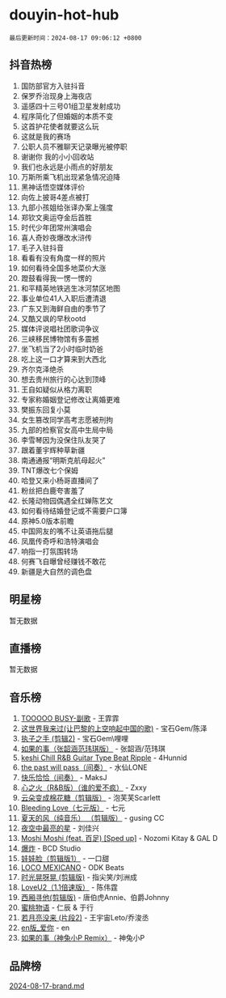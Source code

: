 # douyin-hot-hub

`最后更新时间：2024-08-17 09:06:12 +0800`

## 抖音热榜

1. 国防部官方入驻抖音
1. 保罗乔治现身上海夜店
1. 遥感四十三号01组卫星发射成功
1. 程序简化了但婚姻的本质不变
1. 这首护花使者就要这么玩
1. 这就是我的赛场
1. 公职人员不雅聊天记录曝光被停职
1. 谢谢你 我的小小回收站
1. 我们也永远是小雨点的好朋友
1. 万斯所乘飞机出现紧急情况迫降
1. 黑神话悟空媒体评价
1. 向佐上披哥4差点被打
1. 九部小孩姐给张译办案上强度
1. 郑钦文奥运夺金后首胜
1. 时代少年团常州演唱会
1. 喜人奇妙夜爆改水浒传
1. 毛子入驻抖音
1. 看看有没有角度一样的照片
1. 如何看待全国多地菜价大涨
1. 蹬鼓看得我一愣一愣的
1. 和平精英地铁逃生冰河禁区地图
1. 事业单位41人入职后遭清退
1. 广东又到海鲜自由的季节了
1. 又酷又飒的早秋ootd
1. 媒体评说唱社团歌词争议
1. 三峡移民博物馆有多震撼
1. 坐飞机当了2小时临时奶爸
1. 吃上这一口才算来到大西北
1. 齐尔克泽绝杀
1. 想去贵州旅行的心达到顶峰
1. 王自如疑似从格力离职
1. 专家称婚姻登记修改让离婚更难
1. 樊振东回复小莫
1. 女生篡改同学高考志愿被刑拘
1. 九部的检察官女高中生局中局
1. 李雪琴因为没保住队友哭了
1. 跟着董宇辉种草新疆
1. 南通通报“明斯克航母起火”
1. TNT爆改七个保姆
1. 哈登又来小杨哥直播间了
1. 粉丝把白鹿夸害羞了
1. 长隆动物园偶遇全红婵陈艺文
1. 如何看待结婚登记或不需要户口簿
1. 原神5.0版本前瞻
1. 中国网友的嘴不让英语拖后腿
1. 凤凰传奇呼和浩特演唱会
1. 响指一打氛围转场
1. 何赛飞自曝曾经赚钱不敢花
1. 新疆是大自然的调色盘

## 明星榜

暂无数据

## 直播榜

暂无数据

## 音乐榜

1. [TOOOOO BUSY-副歌](https://sf5-hl-cdn-tos.douyinstatic.com/obj/tos-cn-ve-2774/o0fmjGZetNDjSM5EimFs2QlzBg30YgByJMRQrC) - 王霏霏
1. [这世界我来过(让巴黎的上空响起中国的歌)](https://sf6-cdn-tos.douyinstatic.com/obj/tos-cn-ve-2774/o4wXzBftoUMHKWsiWRwtI9iiGWnO8zjCBxAaAb) - 宝石Gem/陈泽
1. [执子之手 (剪辑2)](https://sf5-hl-cdn-tos.douyinstatic.com/obj/tos-cn-ve-2774/oUoZLQjCc31XzqsBnBQUNgeKtYPBcgbFDwtfcu) - 宝石Gem\哩哩
1. [如果的事（张韶涵范玮琪版）](https://sf3-cdn-tos.douyinstatic.com/obj/tos-cn-ve-2774/owI7MDDyzHddFIDNOFiTf8qYP1fafEiAgmjsCv) - 张韶涵/范玮琪
1. [keshi Chill R&B Guitar Type Beat Ripple](https://sf3-cdn-tos.douyinstatic.com/obj/tos-cn-ve-2774/okQIfmitAB3HpgZQo0YCEFEACcDhQngn0fkFIC) - 4Hunnid
1. [the past will pass（间奏）](https://sf3-cdn-tos.douyinstatic.com/obj/tos-cn-ve-2774/oYi1aFWqIjwzlvAuryrQIMAFSoPpJyicp6BiZ) - 水仙LONE
1. [快乐恰恰（间奏）](https://sf5-hl-cdn-tos.douyinstatic.com/obj/tos-cn-ve-2774/oMesum3HvWQXJxuMFeVYzf54o2QzH5aEBPOCAn) - MaksJ
1. [心之火（R&B版）（谁的爱不疯）](https://sf5-hl-cdn-tos.douyinstatic.com/obj/tos-cn-ve-2774/okemkEDaIBBE3OosftCgMxlFkLQZRw37t36ZQv) - Zxxy
1. [云朵变成棉花糖（剪辑版）](https://sf3-cdn-tos.douyinstatic.com/obj/tos-cn-ve-2774/o8LC84GQLALFfXeyJmh8KE61byVQYMMeAZLfEI) - 泡芙芙Scarlett
1. [Bleeding Love（七元版）](https://sf3-cdn-tos.douyinstatic.com/obj/tos-cn-ve-2774/oEgC9eZFHQ1MfSRnrfkzFp8AayDWqAQMABBgUs) - 七元
1. [夏天的风（纯音乐） （剪辑版）](https://sf5-hl-cdn-tos.douyinstatic.com/obj/tos-cn-ve-2774/oUzLjBZZFQAoNRmGokEeD5zfQCObp6UeFAnTa6) - gusing CC
1. [夜空中最亮的星](https://sf5-hl-cdn-tos.douyinstatic.com/obj/tos-cn-ve-2774/o4IfgGwqqnFeXEMGaS8JBzJAdayAaCeoxqbjCD) - 刘佳兴
1. [Moshi Moshi (feat. 百足) [Sped up]](https://sf6-cdn-tos.douyinstatic.com/obj/tos-cn-ve-2774/ocCPFQcXJLeroaIdQLIGAoeeYM3OAUYGDguHXz) - Nozomi Kitay & GAL D
1. [爆炸](https://sf5-hl-cdn-tos.douyinstatic.com/obj/tos-cn-ve-2774/4abeb6e3794342cf9e7ce20282badd15) - BCD Studio
1. [娃娃脸（剪辑版1）](https://sf3-cdn-tos.douyinstatic.com/obj/tos-cn-ve-2774/oIimSCgQoNUePTAZ1Ba7TeADY4KetGYsVFeaaB) - 一口甜
1. [LOCO MEXICANO](https://sf3-cdn-tos.douyinstatic.com/obj/tos-cn-ve-2774/owxVoxJorA4ILBfsMAjU6t7O1xW9w0tS7EYzh6) - ODK Beats
1. [时光晃呀晃 (剪辑版)](https://sf5-hl-cdn-tos.douyinstatic.com/obj/tos-cn-ve-2774/o8ACeQem3gwI1x3GIYGAfKG0LJebKFRJDwRwyW) - 指尖笑/刘洲成
1. [LoveU2（1.1倍速版）](https://sf5-hl-cdn-tos.douyinstatic.com/obj/tos-cn-ve-2774/oQMeDffLaEmgMwgCOEMAFCI6INzoFPgWdD0rsa) - 陈伟霆
1. [西厢寻他(剪辑版)](https://sf5-hl-cdn-tos.douyinstatic.com/obj/tos-cn-ve-2774/oUsAVfAQKlRNxEv5qxvIB8o5qmIWUcXbzJKJhw) - 唐伯虎Annie、伯爵Johnny
1. [蜜桃物语](https://sf5-hl-cdn-tos.douyinstatic.com/obj/tos-cn-ve-2774/oIhOSCZtIACtYU4XQkngiW9kCBfVD1Fz9IYeqL) - 仁辰 & 于行
1. [若月亮没来 (片段2)](https://sf5-hl-cdn-tos.douyinstatic.com/obj/tos-cn-ve-2774/ocQavLLjkCOeDxGyYeIMGgNAIwJ0QXE1Ve3Fzv) - 王宇宙Leto/乔浚丞
1. [en版_爱你](https://sf5-hl-cdn-tos.douyinstatic.com/obj/tos-cn-ve-2774/oEDn5OQWGwJcMoiXFPLTgUzBICetMfDgIfAjaa) - en
1. [如果的事（神兔小P Remix）](https://sf3-cdn-tos.douyinstatic.com/obj/tos-cn-ve-2774/okHtAffz3g4ZB0BMQn9iC9BC6AciI3xCmgQTqt) - 神兔小P

## 品牌榜

[2024-08-17-brand.md](2024-08-17-brand.md)
